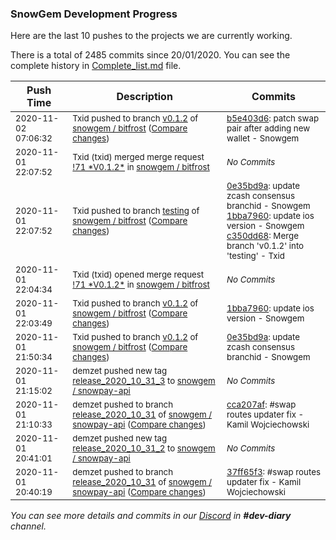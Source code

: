 
### SnowGem Development Progress

Here are the last 10 pushes to the projects we are currently working.

There is a total of 2485 commits since 20/01/2020. You can see the complete history in
 [Complete_list.md](Complete_list.md) file.

| Push Time | Description | Commits |
| --- | --- | --- |
| <sub>2020-11-02 07:06:32</sub> | <sub>Txid pushed to branch [v0\.1\.2](https://gitlab.com/snowgem/bitfrost/commits/v0.1.2) of [snowgem / bitfrost](https://gitlab.com/snowgem/bitfrost) ([Compare changes](https://gitlab.com/snowgem/bitfrost/compare/1bba796066f445e10a06c81dc2e13ab191d408aa...b5e403d66d0987fa5b92a98254b5f50bf5085b14))</sub> | <sub>[b5e403d6](https://gitlab.com/snowgem/bitfrost/-/commit/b5e403d66d0987fa5b92a98254b5f50bf5085b14): patch swap pair after adding new wallet - Snowgem</sub> |
| <sub>2020-11-01 22:07:52</sub> | <sub>Txid (txid) merged merge request [\!71 \*V0\.1\.2\*](https://gitlab.com/snowgem/bitfrost/-/merge_requests/71) in [snowgem / bitfrost](https://gitlab.com/snowgem/bitfrost)</sub> | <sub>_No Commits_</sub> |
| <sub>2020-11-01 22:07:52</sub> | <sub>Txid pushed to branch [testing](https://gitlab.com/snowgem/bitfrost/commits/testing) of [snowgem / bitfrost](https://gitlab.com/snowgem/bitfrost) ([Compare changes](https://gitlab.com/snowgem/bitfrost/compare/bbf83be8d760166c45b818ad4d223d0835c9a7e5...c350dd68732901caa38cc8b28158a945b60b86ff))</sub> | <sub>[0e35bd9a](https://gitlab.com/snowgem/bitfrost/-/commit/0e35bd9a108eccf49804d10bc0f6a4066c6e7e57): update zcash consensus branchid - Snowgem<br>[1bba7960](https://gitlab.com/snowgem/bitfrost/-/commit/1bba796066f445e10a06c81dc2e13ab191d408aa): update ios version - Snowgem<br>[c350dd68](https://gitlab.com/snowgem/bitfrost/-/commit/c350dd68732901caa38cc8b28158a945b60b86ff): Merge branch 'v0.1.2' into 'testing' - Txid</sub> |
| <sub>2020-11-01 22:04:34</sub> | <sub>Txid (txid) opened merge request [\!71 \*V0\.1\.2\*](https://gitlab.com/snowgem/bitfrost/-/merge_requests/71) in [snowgem / bitfrost](https://gitlab.com/snowgem/bitfrost)</sub> | <sub>_No Commits_</sub> |
| <sub>2020-11-01 22:03:49</sub> | <sub>Txid pushed to branch [v0\.1\.2](https://gitlab.com/snowgem/bitfrost/commits/v0.1.2) of [snowgem / bitfrost](https://gitlab.com/snowgem/bitfrost) ([Compare changes](https://gitlab.com/snowgem/bitfrost/compare/0e35bd9a108eccf49804d10bc0f6a4066c6e7e57...1bba796066f445e10a06c81dc2e13ab191d408aa))</sub> | <sub>[1bba7960](https://gitlab.com/snowgem/bitfrost/-/commit/1bba796066f445e10a06c81dc2e13ab191d408aa): update ios version - Snowgem</sub> |
| <sub>2020-11-01 21:50:34</sub> | <sub>Txid pushed to branch [v0\.1\.2](https://gitlab.com/snowgem/bitfrost/commits/v0.1.2) of [snowgem / bitfrost](https://gitlab.com/snowgem/bitfrost) ([Compare changes](https://gitlab.com/snowgem/bitfrost/compare/1d710e06b909a368957b2a529f3be365d9b27c2c...0e35bd9a108eccf49804d10bc0f6a4066c6e7e57))</sub> | <sub>[0e35bd9a](https://gitlab.com/snowgem/bitfrost/-/commit/0e35bd9a108eccf49804d10bc0f6a4066c6e7e57): update zcash consensus branchid - Snowgem</sub> |
| <sub>2020-11-01 21:15:02</sub> | <sub>demzet pushed new tag [release\_2020\_10\_31\_3](https://gitlab.com/snowgem/snowpay-api/-/tags/release_2020_10_31_3) to [snowgem / snowpay\-api](https://gitlab.com/snowgem/snowpay-api)</sub> | <sub>_No Commits_</sub> |
| <sub>2020-11-01 21:10:33</sub> | <sub>demzet pushed to branch [release\_2020\_10\_31](https://gitlab.com/snowgem/snowpay-api/commits/release_2020_10_31) of [snowgem / snowpay\-api](https://gitlab.com/snowgem/snowpay-api) ([Compare changes](https://gitlab.com/snowgem/snowpay-api/compare/37ff65f330140dd28b44c21a75bd254959052276...cca207af1725a484802bdcd4e71ee5f5f12f5ae7))</sub> | <sub>[cca207af](https://gitlab.com/snowgem/snowpay-api/-/commit/cca207af1725a484802bdcd4e71ee5f5f12f5ae7): #swap routes updater fix - Kamil Wojciechowski</sub> |
| <sub>2020-11-01 20:41:01</sub> | <sub>demzet pushed new tag [release\_2020\_10\_31\_2](https://gitlab.com/snowgem/snowpay-api/-/tags/release_2020_10_31_2) to [snowgem / snowpay\-api](https://gitlab.com/snowgem/snowpay-api)</sub> | <sub>_No Commits_</sub> |
| <sub>2020-11-01 20:40:19</sub> | <sub>demzet pushed to branch [release\_2020\_10\_31](https://gitlab.com/snowgem/snowpay-api/commits/release_2020_10_31) of [snowgem / snowpay\-api](https://gitlab.com/snowgem/snowpay-api) ([Compare changes](https://gitlab.com/snowgem/snowpay-api/compare/eb05d6b4ef634d271f045336262af275df8dbdfb...37ff65f330140dd28b44c21a75bd254959052276))</sub> | <sub>[37ff65f3](https://gitlab.com/snowgem/snowpay-api/-/commit/37ff65f330140dd28b44c21a75bd254959052276): #swap routes updater fix - Kamil Wojciechowski</sub> |

_You can see more details and commits in our [Discord](https://discord.gg/zumGnbg) in **#dev-diary** channel._
